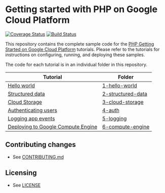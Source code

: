 # Getting started with PHP on Google Cloud Platform

[![Coverage Status][coveralls-badge]][coveralls-link]
[![Build Status][travis-badge]][travis-link]

This repository contains the complete sample code for the
[PHP Getting Started on Google Cloud Platform][getting-started] tutorials.
Please refer to the tutorials for instructions on configuring, running, and
deploying these samples.

The code for each tutorial is in an individual folder in this repository.

Tutorial | Folder
---------|-------
[Hello world][step-1] | [1-hello-world][step-1-code]
[Structured data][step-2] | [2-structured-data][step-2-code]
[Cloud Storage][step-3] | [3-cloud-storage][step-3-code]
[Authenticating users][step-4] | [4-auth][step-4-code]
[Logging app events][step-5] | [5-logging][step-5-code]
[Deploying to Google Compute Engine][step-6] | [6-compute-engine][step-6-code]

## Contributing changes

* See [CONTRIBUTING.md](CONTRIBUTING.md)

## Licensing

* See [LICENSE](LICENSE)

[coveralls-badge]: https://coveralls.io/repos/GoogleCloudPlatform/getting-started-php/badge.svg?branch=master&service=github
[coveralls-link]: https://coveralls.io/github/GoogleCloudPlatform/getting-started-php?branch=master
[travis-badge]: https://travis-ci.org/GoogleCloudPlatform/getting-started-php.svg?branch=master
[travis-link]: https://travis-ci.org/GoogleCloudPlatform/getting-started-php
[getting-started]: http://cloud.google.com/php/getting-started
[step-1]: https://cloud.google.com/php/getting-started/hello-world
[step-1-code]: https://github.com/GoogleCloudPlatform/getting-started-php/tree/master/1-hello-world
[step-2]: https://cloud.google.com/php/getting-started/using-structured-data
[step-2-code]: https://github.com/GoogleCloudPlatform/getting-started-php/tree/master/2-structured-data
[step-3]: https://cloud.google.com/php/getting-started/using-cloud-storage
[step-3-code]: https://github.com/GoogleCloudPlatform/getting-started-php/tree/master/3-cloud-storage
[step-4]: https://cloud.google.com/php/getting-started/authenticate-users
[step-4-code]: https://github.com/GoogleCloudPlatform/getting-started-php/tree/master/4-auth
[step-5]: https://cloud.google.com/php/getting-started/logging-application-events
[step-5-code]: https://github.com/GoogleCloudPlatform/getting-started-php/tree/master/5-logging
[step-6]: https://cloud.google.com/php/getting-started/run-on-compute-engine
[step-6-code]: https://github.com/GoogleCloudPlatform/getting-started-php/tree/master/6-compute-engine

